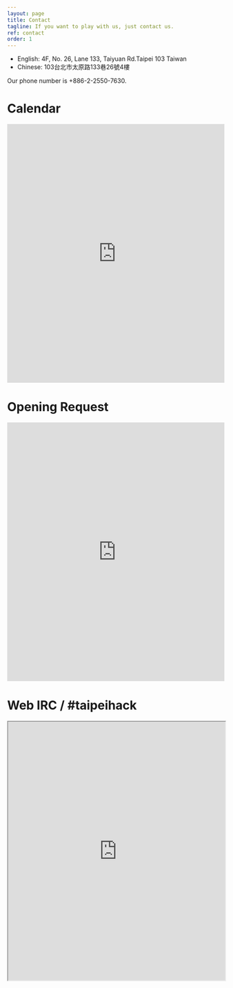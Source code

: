 ```yaml
---
layout: page
title: Contact
tagline: If you want to play with us, just contact us.
ref: contact
order: 1
---
```


* English: 4F, No. 26, Lane 133, Taiyuan Rd.Taipei 103 Taiwan
* Chinese:  103台北市太原路133巷26號4樓

Our phone number is +886-2-2550-7630.

# Calendar

<iframe src="https://www.google.com/calendar/embed?src=96mpu88v2d3onqkp6ph9865p1c%40group.calendar.google.com&amp;ctz=Asia/Taipei&amp;mode=month" style="border:0; height:600px; width:100%; max-width:800px"></iframe>

# Opening Request 

<p class="centered">
    <iframe
        src="https://docs.google.com/forms/d/1jtWaGFOlE2aR8t4VJ8I-fEht-0S_ycEvgfa4azxeow0/viewform?embedded=true"
        style="height:600px; width:100%; max-width:800px" frameborder="0"
        marginheight="0" marginwidth="0">Loading...</iframe>
</p>

# Web IRC / #taipeihack

<iframe src="https://webchat.freenode.net?randomnick=1&amp;channels=%23taipeihack&amp;prompt=1&amp;uio=OT10cnVlde" style="height:600px; width:100%; max-width:800px"></iframe>